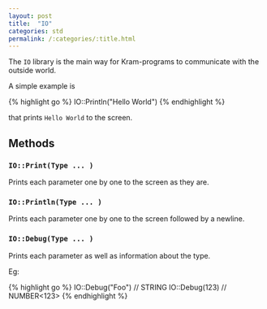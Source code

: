 ```yaml
---
layout: post
title:  "IO"
categories: std
permalink: /:categories/:title.html
---
```


The `IO` library is the main way for Kram-programs to communicate with the outside world.

A simple example is

{% highlight go %}
IO::Println("Hello World")
{% endhighlight %}

that prints `Hello World` to the screen.

## Methods

### `IO::Print(Type ... )`

Prints each parameter one by one to the screen as they are.

### `IO::Println(Type ... )`

Prints each parameter one by one to the screen followed by a newline.

### `IO::Debug(Type ... )`

Prints each parameter as well as information about the type.

Eg:

{% highlight go %}
IO::Debug("Foo") // STRING<FOO>
IO::Debug(123) // NUMBER<123>
{% endhighlight %}
